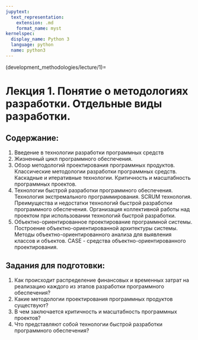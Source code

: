 ```yaml
---
jupytext:
  text_representation:
    extension: .md
    format_name: myst
kernelspec:
  display_name: Python 3
  language: python
  name: python3
---
```


(development_methodologies/lecture/1)=
# Лекция 1. Понятие о методологиях разработки. Отдельные виды разработки.

## Содержание:
1. Введение в технологии разработки программных средств
2. Жизненный цикл программного обеспечения.
3. Обзор методологий проектирования программных продуктов. Классические методологии разработки программных средств. Каскадные и итеративные технологии. Критичность и масштабность программных проектов.
4. Технологии быстрой разработки программного обеспечения. Технология экстремального программирования. SCRUM технология. Преимущества и недостатки технологий быстрой разработки программного обеспечения. Организация коллективной работы над проектом при использовании технологий быстрой разработки.
5. Объектно-ориентированное проектирование программной системы. Построение объектно-ориентированной архитектуры системы. Методы объектно-ориентированного анализа для выявления классов и объектов. CASE - средства объектно-ориентированного проектирования.

## Задания для подготовки:
1. Как происходит распределение финансовых и временных затрат на реализацию каждого из этапов разработки программного обеспечения?
2. Какие методологии проектирования программных продуктов существуют?
3. В чем заключается критичность и масштабность программных проектов?
4. Что представляют собой технологии быстрой разработки программного обеспечения?
